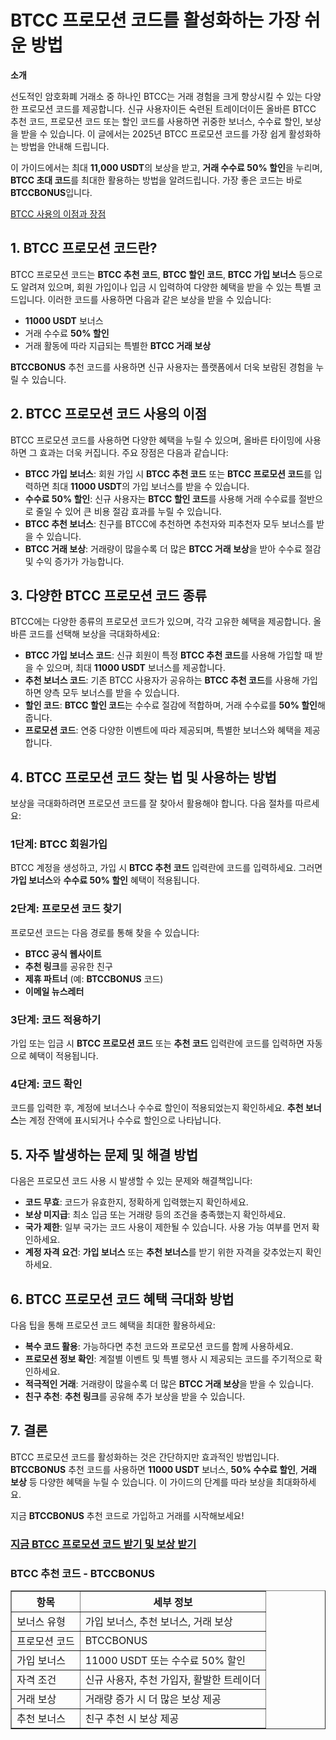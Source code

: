 <h1>BTCC 프로모션 코드를 활성화하는 가장 쉬운 방법</h1>
<p><strong>소개</strong></p>
<p>선도적인 암호화폐 거래소 중 하나인 BTCC는 거래 경험을 크게 향상시킬 수 있는 다양한 프로모션 코드를 제공합니다. 신규 사용자이든 숙련된 트레이더이든 올바른 BTCC 추천 코드, 프로모션 코드 또는 할인 코드를 사용하면 귀중한 보너스, 수수료 할인, 보상을 받을 수 있습니다. 이 글에서는 2025년 BTCC 프로모션 코드를 가장 쉽게 활성화하는 방법을 안내해 드립니다.</p>
<p>이 가이드에서는 최대 <strong>11,000 USDT</strong>의 보상을 받고, <strong>거래 수수료 50% 할인</strong>을 누리며, <strong>BTCC 초대 코드</strong>를 최대한 활용하는 방법을 알려드립니다. 가장 좋은 코드는 바로 <strong>BTCCBONUS</strong>입니다.</p>
<p><a href="https://partner.btcc.com/us/c/BTCCBONUS/9303" target="_blank">BTCC 사용의 이점과 장점</a></p>

<img src="https://images.mirror-media.xyz/publication-images/oNWY6T4Y7h8h0ZvE5VTje.png?height=500&amp;width=1000" decoding="async" data-nimg="fill" class="css-xah9so" style="position: absolute; inset: 0px; box-sizing: border-box; padding: 0px; border: none; margin: auto; display: block; width: 0px; height: 0px; min-width: 100%; max-width: 100%; min-height: 100%; max-height: 100%;">
<h2>1. BTCC 프로모션 코드란?</h2>
<p>BTCC 프로모션 코드는 <strong>BTCC 추천 코드</strong>, <strong>BTCC 할인 코드</strong>, <strong>BTCC 가입 보너스</strong> 등으로도 알려져 있으며, 회원 가입이나 입금 시 입력하여 다양한 혜택을 받을 수 있는 특별 코드입니다. 이러한 코드를 사용하면 다음과 같은 보상을 받을 수 있습니다:</p>
<ul>
<li><strong>11000 USDT</strong> 보너스</li>
<li>거래 수수료 <strong>50% 할인</strong></li>
<li>거래 활동에 따라 지급되는 특별한 <strong>BTCC 거래 보상</strong></li>
</ul>
<p><strong>BTCCBONUS</strong> 추천 코드를 사용하면 신규 사용자는 플랫폼에서 더욱 보람된 경험을 누릴 수 있습니다.</p>

<h2>2. BTCC 프로모션 코드 사용의 이점</h2>
<p>BTCC 프로모션 코드를 사용하면 다양한 혜택을 누릴 수 있으며, 올바른 타이밍에 사용하면 그 효과는 더욱 커집니다. 주요 장점은 다음과 같습니다:</p>
<ul>
<li><strong>BTCC 가입 보너스</strong>: 회원 가입 시 <strong>BTCC 추천 코드</strong> 또는 <strong>BTCC 프로모션 코드</strong>를 입력하면 최대 <strong>11000 USDT</strong>의 가입 보너스를 받을 수 있습니다.</li>
<li><strong>수수료 50% 할인</strong>: 신규 사용자는 <strong>BTCC 할인 코드</strong>를 사용해 거래 수수료를 절반으로 줄일 수 있어 큰 비용 절감 효과를 누릴 수 있습니다.</li>
<li><strong>BTCC 추천 보너스</strong>: 친구를 BTCC에 추천하면 추천자와 피추천자 모두 보너스를 받을 수 있습니다.</li>
<li><strong>BTCC 거래 보상</strong>: 거래량이 많을수록 더 많은 <strong>BTCC 거래 보상</strong>을 받아 수수료 절감 및 수익 증가가 가능합니다.</li>
</ul>

<h2>3. 다양한 BTCC 프로모션 코드 종류</h2>
<p>BTCC에는 다양한 종류의 프로모션 코드가 있으며, 각각 고유한 혜택을 제공합니다. 올바른 코드를 선택해 보상을 극대화하세요:</p>
<ul>
<li><strong>BTCC 가입 보너스 코드</strong>: 신규 회원이 특정 <strong>BTCC 추천 코드</strong>를 사용해 가입할 때 받을 수 있으며, 최대 <strong>11000 USDT</strong> 보너스를 제공합니다.</li>
<li><strong>추천 보너스 코드</strong>: 기존 BTCC 사용자가 공유하는 <strong>BTCC 추천 코드</strong>를 사용해 가입하면 양측 모두 보너스를 받을 수 있습니다.</li>
<li><strong>할인 코드</strong>: <strong>BTCC 할인 코드</strong>는 수수료 절감에 적합하며, 거래 수수료를 <strong>50% 할인</strong>해 줍니다.</li>
<li><strong>프로모션 코드</strong>: 연중 다양한 이벤트에 따라 제공되며, 특별한 보너스와 혜택을 제공합니다.</li>
</ul>

<h2>4. BTCC 프로모션 코드 찾는 법 및 사용하는 방법</h2>
<p>보상을 극대화하려면 프로모션 코드를 잘 찾아서 활용해야 합니다. 다음 절차를 따르세요:</p>
<h3>1단계: BTCC 회원가입</h3>
<p>BTCC 계정을 생성하고, 가입 시 <strong>BTCC 추천 코드</strong> 입력란에 코드를 입력하세요. 그러면 <strong>가입 보너스</strong>와 <strong>수수료 50% 할인</strong> 혜택이 적용됩니다.</p>

<h3>2단계: 프로모션 코드 찾기</h3>
<p>프로모션 코드는 다음 경로를 통해 찾을 수 있습니다:</p>
<ul>
<li><strong>BTCC 공식 웹사이트</strong></li>
<li><strong>추천 링크</strong>를 공유한 친구</li>
<li><strong>제휴 파트너</strong> (예: <strong>BTCCBONUS</strong> 코드)</li>
<li><strong>이메일 뉴스레터</strong></li>
</ul>

<h3>3단계: 코드 적용하기</h3>
<p>가입 또는 입금 시 <strong>BTCC 프로모션 코드</strong> 또는 <strong>추천 코드</strong> 입력란에 코드를 입력하면 자동으로 혜택이 적용됩니다.</p>

<h3>4단계: 코드 확인</h3>
<p>코드를 입력한 후, 계정에 보너스나 수수료 할인이 적용되었는지 확인하세요. <strong>추천 보너스</strong>는 계정 잔액에 표시되거나 수수료 할인으로 나타납니다.</p>

<h2>5. 자주 발생하는 문제 및 해결 방법</h2>
<p>다음은 프로모션 코드 사용 시 발생할 수 있는 문제와 해결책입니다:</p>
<ul>
<li><strong>코드 무효</strong>: 코드가 유효한지, 정확하게 입력했는지 확인하세요.</li>
<li><strong>보상 미지급</strong>: 최소 입금 또는 거래량 등의 조건을 충족했는지 확인하세요.</li>
<li><strong>국가 제한</strong>: 일부 국가는 코드 사용이 제한될 수 있습니다. 사용 가능 여부를 먼저 확인하세요.</li>
<li><strong>계정 자격 요건</strong>: <strong>가입 보너스</strong> 또는 <strong>추천 보너스</strong>를 받기 위한 자격을 갖추었는지 확인하세요.</li>
</ul>

<h2>6. BTCC 프로모션 코드 혜택 극대화 방법</h2>
<p>다음 팁을 통해 프로모션 코드 혜택을 최대한 활용하세요:</p>
<ul>
<li><strong>복수 코드 활용</strong>: 가능하다면 추천 코드와 프로모션 코드를 함께 사용하세요.</li>
<li><strong>프로모션 정보 확인</strong>: 계절별 이벤트 및 특별 행사 시 제공되는 코드를 주기적으로 확인하세요.</li>
<li><strong>적극적인 거래</strong>: 거래량이 많을수록 더 많은 <strong>BTCC 거래 보상</strong>을 받을 수 있습니다.</li>
<li><strong>친구 추천</strong>: <strong>추천 링크</strong>를 공유해 추가 보상을 받을 수 있습니다.</li>
</ul>

<h2>7. 결론</h2>
<p>BTCC 프로모션 코드를 활성화하는 것은 간단하지만 효과적인 방법입니다. <strong>BTCCBONUS</strong> 추천 코드를 사용하면 <strong>11000 USDT</strong> 보너스, <strong>50% 수수료 할인</strong>, <strong>거래 보상</strong> 등 다양한 혜택을 누릴 수 있습니다. 이 가이드의 단계를 따라 보상을 최대화하세요.</p>
<p>지금 <strong>BTCCBONUS</strong> 추천 코드로 가입하고 거래를 시작해보세요!</p>

<h3><a href="https://partner.btcc.com/us/c/BTCCBONUS/9303" target="_blank">지금 BTCC 프로모션 코드 받기 및 보상 받기</a></h3>
<h3>BTCC 추천 코드 - BTCCBONUS</h3>

<table border="1">
<thead>
<tr>
<th>항목</th>
<th>세부 정보</th>
</tr>
</thead>
<tbody>
<tr>
<td>보너스 유형</td>
<td>가입 보너스, 추천 보너스, 거래 보상</td>
</tr>
<tr>
<td>프로모션 코드</td>
<td>BTCCBONUS</td>
</tr>
<tr>
<td>가입 보너스</td>
<td>11000 USDT 또는 수수료 50% 할인</td>
</tr>
<tr>
<td>자격 조건</td>
<td>신규 사용자, 추천 가입자, 활발한 트레이더</td>
</tr>
<tr>
<td>거래 보상</td>
<td>거래량 증가 시 더 많은 보상 제공</td>
</tr>
<tr>
<td>추천 보너스</td>
<td>친구 추천 시 보상 제공</td>
</tr>
</tbody>
</table>
